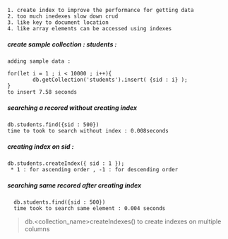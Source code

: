     1. create index to improve the performance for getting data
    2. too much inedexes slow down crud
    3. like key to document location
    4. like array elements can be accessed using indexes



##### create sample collection : students : 

    adding sample data : 

    for(let i = 1 ; i < 10000 ; i++){
            db.getCollection('students').insert( {sid : i} );
    }
    to insert 7.58 seconds


##### searching a recored without creating index
    db.students.find({sid : 500})
    time to took to search without index : 0.008seconds


##### creating index on sid : 
    db.students.createIndex({ sid : 1 });
     * 1 : for ascending order , -1 : for descending order


##### searching same recored after creating index
      db.students.find({sid : 500})
      time took to search same element : 0.004 seconds



> db.<collection_name>createIndexes() to create indexes on multiple columns
